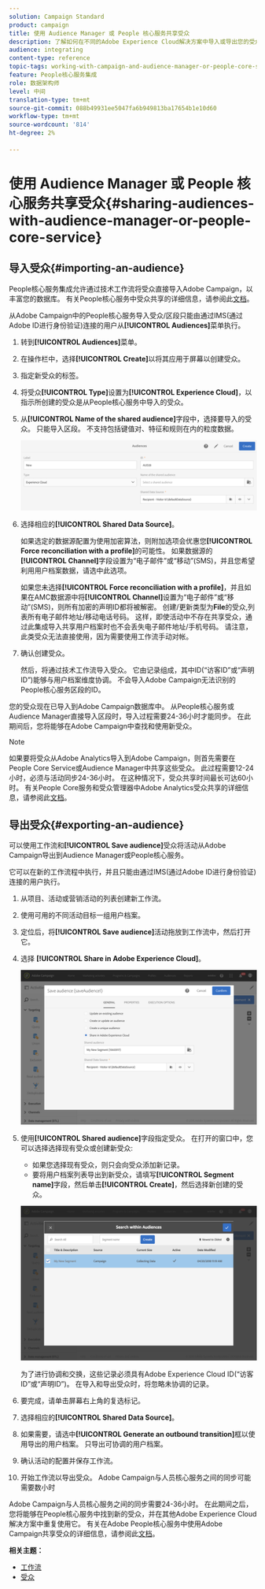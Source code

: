 ```yaml
---
solution: Campaign Standard
product: campaign
title: 使用 Audience Manager 或 People 核心服务共享受众
description: 了解如何在不同的Adobe Experience Cloud解决方案中导入或导出您的受众。
audience: integrating
content-type: reference
topic-tags: working-with-campaign-and-audience-manager-or-people-core-service
feature: People核心服务集成
role: 数据架构师
level: 中间
translation-type: tm+mt
source-git-commit: 088b49931ee5047fa6b949813ba17654b1e10d60
workflow-type: tm+mt
source-wordcount: '814'
ht-degree: 2%

---
```



# 使用 Audience Manager 或 People 核心服务共享受众{#sharing-audiences-with-audience-manager-or-people-core-service}

## 导入受众{#importing-an-audience}

People核心服务集成允许通过技术工作流将受众直接导入Adobe Campaign，以丰富您的数据库。 有关People核心服务中受众共享的详细信息，请参阅此[文档](https://docs.adobe.com/content/help/en/analytics/components/segmentation/segmentation-workflow/seg-publish.html)。

从Adobe Campaign中的People核心服务导入受众/区段只能由通过IMS(通过Adobe ID进行身份验证)连接的用户从&#x200B;**[!UICONTROL Audiences]**&#x200B;菜单执行。

1. 转到&#x200B;**[!UICONTROL Audiences]**&#x200B;菜单。
1. 在操作栏中，选择&#x200B;**[!UICONTROL Create]**&#x200B;以将其应用于屏幕以创建受众。
1. 指定新受众的标签。
1. 将受众&#x200B;**[!UICONTROL Type]**&#x200B;设置为&#x200B;**[!UICONTROL Experience Cloud]**，以指示所创建的受众是从People核心服务中导入的受众。
1. 从&#x200B;**[!UICONTROL Name of the shared audience]**&#x200B;字段中，选择要导入的受众。 只能导入区段。 不支持包括键值对、特征和规则在内的粒度数据。

   ![](assets/aam_import_audience.png)

1. 选择相应的&#x200B;**[!UICONTROL Shared Data Source]**。

   如果选定的数据源配置为使用加密算法，则附加选项会优惠您&#x200B;**[!UICONTROL Force reconciliation with a profile]**&#x200B;的可能性。 如果数据源的&#x200B;**[!UICONTROL Channel]**&#x200B;字段设置为“电子邮件”或“移动”(SMS)，并且您希望利用用户档案数据，请选中此选项。

   如果您未选择&#x200B;**[!UICONTROL Force reconciliation with a profile]**，并且如果在AMC数据源中将&#x200B;**[!UICONTROL Channel]**&#x200B;设置为“电子邮件”或“移动”(SMS)，则所有加密的声明ID都将被解密。 创建/更新类型为&#x200B;**File**&#x200B;的受众,列表所有电子邮件地址/移动电话号码。 这样，即使活动中不存在共享受众，通过此集成导入共享用户档案时也不会丢失电子邮件地址/手机号码。 请注意，此类受众无法直接使用，因为需要使用工作流手动对帐。

1. 确认创建受众。

   然后，将通过技术工作流导入受众。 它由记录组成，其中ID(“访客ID”或“声明ID”)能够与用户档案维度协调。 不会导入Adobe Campaign无法识别的People核心服务区段的ID。

您的受众现在已导入到Adobe Campaign数据库中。 从People核心服务或Audience Manager直接导入区段时，导入过程需要24-36小时才能同步。 在此期间后，您将能够在Adobe Campaign中查找和使用新受众。

>[!NOTE]
>
>如果要将受众从Adobe Analytics导入到Adobe Campaign，则首先需要在People Core Service或Audience Manager中共享这些受众。 此过程需要12-24小时，必须与活动同步24-36小时。 在这种情况下，受众共享时间最长可达60小时。 有关People Core服务和受众管理器中Adobe Analytics受众共享的详细信息，请参阅此[文档](https://docs.adobe.com/content/help/en/analytics/components/segmentation/segmentation-workflow/seg-publish.html)。

## 导出受众{#exporting-an-audience}

可以使用工作流和&#x200B;**[!UICONTROL Save audience]**&#x200B;受众将活动从Adobe Campaign导出到Audience Manager或People核心服务。

它可以在新的工作流程中执行，并且只能由通过IMS(通过Adobe ID进行身份验证)连接的用户执行。

1. 从项目、活动或营销活动的列表创建新工作流。
1. 使用可用的不同活动目标一组用户档案。
1. 定位后，将&#x200B;**[!UICONTROL Save audience]**&#x200B;活动拖放到工作流中，然后打开它。
1. 选择 **[!UICONTROL Share in Adobe Experience Cloud]**。

   ![](assets/aam_save_audience_activity.png)

1. 使用&#x200B;**[!UICONTROL Shared audience]**&#x200B;字段指定受众。 在打开的窗口中，您可以选择选择现有受众或创建新受众:

   * 如果您选择现有受众，则只会向受众添加新记录。
   * 要将用户档案列表导出到新受众，请填写&#x200B;**[!UICONTROL Segment name]**&#x200B;字段，然后单击&#x200B;**[!UICONTROL Create]**，然后选择新创建的受众。

   ![](assets/aam_save_audience_segment_picker.png)

   为了进行协调和交换，这些记录必须具有Adobe Experience Cloud ID(“访客ID”或“声明ID”)。 在导入和导出受众时，将忽略未协调的记录。

1. 要完成，请单击屏幕右上角的复选标记。
1. 选择相应的&#x200B;**[!UICONTROL Shared Data Source]**。
1. 如果需要，请选中&#x200B;**[!UICONTROL Generate an outbound transition]**&#x200B;框以使用导出的用户档案。 只导出可协调的用户档案。
1. 确认活动的配置并保存工作流。
1. 开始工作流以导出受众。 Adobe Campaign与人员核心服务之间的同步可能需要数小时

Adobe Campaign与人员核心服务之间的同步需要24-36小时。 在此期间之后，您将能够在People核心服务中找到新的受众，并在其他Adobe Experience Cloud解决方案中重复使用它。 有关在Adobe People核心服务中使用Adobe Campaign共享受众的详细信息，请参阅此[文档](https://docs.adobe.com/content/help/en/core-services/interface/audiences/t-audience-create.html)。

**相关主题：**

* [工作流](../../automating/using/get-started-workflows.md)
* [受众](../../audiences/using/about-audiences.md)

